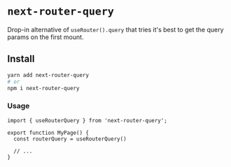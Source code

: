 # `next-router-query`

Drop-in alternative of `useRouter().query` that tries it's best to get the query params on the first mount.


## Install

```bash
yarn add next-router-query
# or 
npm i next-router-query
```

### Usage

```tsx
import { useRouterQuery } from 'next-router-query';

export function MyPage() {
  const routerQuery = useRouterQuery()

  // ...
}
```